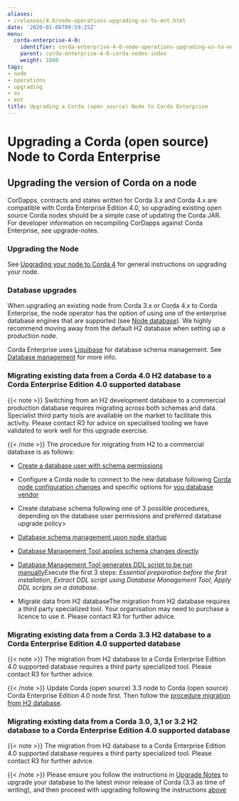```yaml
---
aliases:
- /releases/4.0/node-operations-upgrading-os-to-ent.html
date: '2020-01-08T09:59:25Z'
menu:
  corda-enterprise-4-0:
    identifier: corda-enterprise-4-0-node-operations-upgrading-os-to-ent
    parent: corda-enterprise-4-0-corda-nodes-index
    weight: 1080
tags:
- node
- operations
- upgrading
- os
- ent
title: Upgrading a Corda (open source) Node to Corda Enterprise
---
```



# Upgrading a Corda (open source) Node to Corda Enterprise


## Upgrading the version of Corda on a node

CorDapps, contracts and states written for Corda 3.x and Corda 4.x are compatible with Corda Enterprise Edition 4.0, so upgrading
existing open source Corda nodes should be a simple case of updating the Corda JAR. For developer information on recompiling
CorDapps against Corda Enterprise, see upgrade-notes.


### Upgrading the Node

See [Upgrading your node to Corda 4](node-upgrade-notes.md) for general instructions on upgrading your node.



### Database upgrades

When upgrading an existing node from Corda 3.x or Corda 4.x to Corda Enterprise, the node operator has the option of using one of the enterprise
database engines that are supported (see [Node database](node-database.md)).
We highly recommend moving away from the default H2 database when setting up a production node.

Corda Enterprise uses [Liquibase](database-management.md#liquibase-ref) for database schema management.
See [Database management](database-management.md) for more info.



### Migrating existing data from a Corda 4.0 H2 database to a Corda Enterprise Edition 4.0 supported database

{{< note >}}
Switching from an H2 development database to a commercial production database requires migrating across both schemas and data.
Specialist third party tools are available on the market to facilitate this activity. Please contact R3 for advice on specialised tooling
we have validated to work well for this upgrade exercise.

{{< /note >}}
The procedure for migrating from H2 to a commercial database is as follows:



* [Create a database user with schema permissions](node-database.md#db-setup-step-1-ref)
* Configure a Corda node to connect to the new database following [Corda node configuration changes](node-database.md#db-setup-step-3-ref)
and specific options for [you database vendor](node-database.md#db-setup-vendors-ref)
* Create database schema following one of 3 possible procedures,
depending on the database user permissions and preferred database upgrade policy> 

* [Database schema management upon node startup](node-operations-database-schema-setup.md#db-setup-auto-upgrade-ref)
* [Database Management Tool applies schema changes directly](node-operations-database-schema-setup.md#db-setup-database-management-direct-execution-ref)
* [Database Management Tool generates DDL script to be run manually](node-operations-database-schema-setup.md#db-setup-database-management-ddl-execution-ref)Execute the first 3 steps: *Essential preparation before the first installation*, *Extract DDL script using Database Management Tool*,
*Apply DDL scripts on a database*.



* Migrate data from H2 databaseThe migration from H2 database requires a third party specialized tool.
Your organisation may need to purchase a licence to use it.
Please contact R3 for further advice.




### Migrating existing data from a Corda 3.3 H2 database to a Corda Enterprise Edition 4.0 supported database

{{< note >}}
The migration from H2 database to a Corda Enterprise Edition 4.0 supported database requires a third party specialized tool.
Please contact R3 for further advice.

{{< /note >}}
Update Corda (open source) 3.3 node to Corda (open source) Corda Enterprise Edition 4.0 node first.
Then follow the [procedure migration from H2 database](#migrate-4-to-enterprise-database).


### Migrating existing data from a Corda 3.0, 3,1 or 3.2 H2 database to a Corda Enterprise Edition 4.0 supported database

{{< note >}}
The migration from H2 database to a Corda Enterprise Edition 4.0 supported database requires a third party specialized tool.
Please contact R3 for further advice.

{{< /note >}}
Please ensure you follow the instructions in [Upgrade Notes](https://docs.corda.net/releases/release-V3.3/upgrade-notes.html) to upgrade your database
to the latest minor release of Corda (3.3 as time of writing), and then proceed with upgrading following the instructions [above](#migrate-3-to-enterprise-database)

